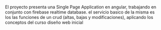 El proyecto presenta una Single Page Application en angular, trabajando en conjunto con firebase realtime database.
el servicio basico de la misma es los las funciones de un crud (altas, bajas y modificaciones), aplicando los conceptos del curso diseño web inicial 
